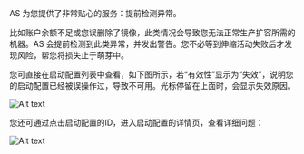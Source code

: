 AS 为您提供了非常贴心的服务：提前检测异常。

比如账户余额不足或您误删除了镜像，此类情况会导致您无法正常生产扩容所需的机器。AS 会提前检测到此类异常，并发出警告。您不必等到伸缩活动失败后才发现风险，帮您将损失止于萌芽中。

您可直接在启动配置列表中查看，如下图所示，若“有效性”显示为“失效”，说明您的启动配置已经被误操作过，导致不可用。光标停留在上面时，会显示失效原因。

![Alt text](http://imgcache.tce.fsphere.cn/image/mc.qcloudimg.com/static/img/c937dbaececd17cb8fc698decd4c90b3/1.jpg)


您还可通过点击启动配置的ID，进入启动配置的详情页，查看详细问题：

![Alt text](http://imgcache.tce.fsphere.cn/image/mc.qcloudimg.com/static/img/19bbb5acdc101393740d341047ae0803/2.jpg)
